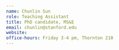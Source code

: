 ```yaml
---
name: Chunlin Sun
role: Teaching Assistant
title: PhD candidate, MS&E
email: chunlin@stanford.edu
website: 
office-hours: Friday 3-4 pm, Thornton 210
---
```

